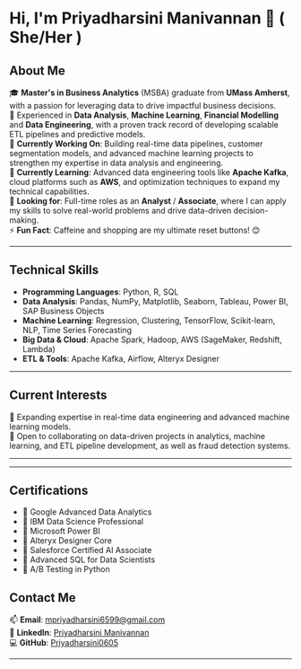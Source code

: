 # Hi, I'm Priyadharsini Manivannan 👋 ( She/Her )

## **About Me**  
🎓 **Master's in Business Analytics** (MSBA) graduate from **UMass Amherst**, with a passion for leveraging data to drive impactful business decisions.  
💼 Experienced in **Data Analysis**, **Machine Learning**, **Financial Modelling** and **Data Engineering**, with a proven track record of developing scalable ETL pipelines and predictive models.  
🔭 **Currently Working On**: Building real-time data pipelines, customer segmentation models, and advanced machine learning projects to strengthen my expertise in data analysis and engineering.  
🌱 **Currently Learning**: Advanced data engineering tools like **Apache Kafka**, cloud platforms such as **AWS**, and optimization techniques to expand my technical capabilities.  
🌟 **Looking for**: Full-time roles as an **Analyst** / **Associate**, where I can apply my skills to solve real-world problems and drive data-driven decision-making.  
⚡ **Fun Fact**: Caffeine and shopping are my ultimate reset buttons! 😊  

---

## **Technical Skills**  
- **Programming Languages**: Python, R, SQL  
- **Data Analysis**: Pandas, NumPy, Matplotlib, Seaborn, Tableau, Power BI, SAP Business Objects  
- **Machine Learning**: Regression, Clustering, TensorFlow, Scikit-learn, NLP, Time Series Forecasting  
- **Big Data & Cloud**: Apache Spark, Hadoop, AWS (SageMaker, Redshift, Lambda)  
- **ETL & Tools**: Apache Kafka, Airflow, Alteryx Designer  

---

## **Current Interests**  
🌱 Expanding expertise in real-time data engineering and advanced machine learning models.  
🤝 Open to collaborating on data-driven projects in analytics, machine learning, and ETL pipeline development, as well as fraud detection systems.  

---


---
## **Certifications** 
- 📜 Google Advanced Data Analytics
- 📜 IBM Data Science Professional 
- 📜 Microsoft Power BI 
- 📜 Alteryx Designer Core 
- 📜 Salesforce Certified AI Associate 
- 📜 Advanced SQL for Data Scientists 
- 📜 A/B Testing in Python


## **Contact Me**  
📫 **Email**: [mpriyadharsini6599@gmail.com](mailto:mpriyadharsini6599@gmail.com)  
💼 **LinkedIn**: [Priyadharsini Manivannan](https://www.linkedin.com/in/priyadharsini-manivannan)  
💻 **GitHub**: [Priyadharsini0605](https://github.com/Priyadharsini0605)  

---
